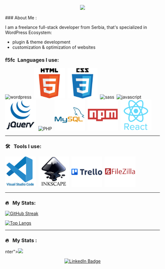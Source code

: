 <p align="center"><img src="https://media.giphy.com/media/M9gbBd9nbDrOTu1Mqx/giphy.gif" width="100"/></p>
### About Me :

I am a freelance full-stack developer from Serbia, that's specialized in WordPress Ecosystem:
- plugin & theme development
- customization & optimization of websites

### f5fc &nbsp;Languages I use:

<p>
<img src="https://github.com/devicons/devicon/blob/master/icons/wordpress/wordpress-original-wordmark.svg" title="wordpress" alt="wordpress" width="100" height="100"/>&nbsp;
<img src="https://github.com/devicons/devicon/blob/master/icons/html5/html5-original-wordmark.svg" title="HTML" alt="HTML" width="100" height="100"/>&nbsp;
<img src="https://github.com/devicons/devicon/blob/master/icons/css3/css3-original-wordmark.svg" title="CSS" alt="CSS" width="100" height="100"/>&nbsp;
<img src="https://github.com/devicons/devicon/blob/master/icons/sass/sass-original-wordmark.svg" title="sass" alt="sass" width="100" height="100"/>&nbsp;
<img src="https://github.com/devicons/devicon/blob/master/icons/javascript/javascript-original-wordmark.svg" title="javascript" alt="javascript" width="100" height="100"/>&nbsp;
<img src="https://github.com/devicons/devicon/blob/master/icons/jquery/jquery-original-wordmark.svg" title="jquery" alt="jquery" width="100" height="100"/>&nbsp;
<img src="https://github.com/devicons/devicon/blob/master/icons/php/php-original-wordmark.svg" title="PHP" alt="PHP" width="100" height="100"/>&nbsp;
<img src="https://github.com/devicons/devicon/blob/master/icons/mysql/mysql-original-wordmark.svg" title="mysql" alt="mysql" width="100" height="100"/>&nbsp;
<img src="https://github.com/devicons/devicon/blob/master/icons/npm/npm-original-wordmark.svg" title="npm" alt="npm" width="100" height="100"/>&nbsp;
<img src="https://github.com/devicons/devicon/blob/master/icons/react/react-original-wordmark.svg" title="react" alt="react" width="100" height="100"/>&nbsp;
</p>

--- 

### 🛠 &nbsp; Tools I use:

<p>
<img src="https://github.com/devicons/devicon/blob/master/icons/vscode/vscode-original-wordmark.svg" title="Visual Studio Code" alt="Visual Studio Code" width="100" height="100"/>&nbsp;
<img src="https://github.com/devicons/devicon/blob/master/icons/inkscape/inkscape-original-wordmark.svg" title="inkscape" alt="inkscape" width="100" height="100"/>&nbsp;
<img src="https://github.com/devicons/devicon/blob/master/icons/trello/trello-original-wordmark.svg" title="trello" alt="trello" width="100" height="100"/>&nbsp;
<img src="https://github.com/devicons/devicon/blob/master/icons/filezilla/filezilla-plain-wordmark.svg" title="FileZilla" alt="FileZilla" width="100" height="100"/>&nbsp;
</p>

---

### 🔥 &nbsp; My Stats:
[![GitHub Streak](http://github-readme-streak-stats.herokuapp.com?user=Imoptimal&theme=dark&background=000000)](https://git.io/streak-stats)

[![Top Langs](https://github-readme-stats.vercel.app/api/top-langs/?username=Imoptimal0&layout=compact&theme=vision-friendly-dark)](https://github.com/anuraghazra/github-readme-stats)

---

### 🔥 &nbsp; My Stats :

nter"><img src="https://media.giphy.com/media/M9gbBd9nbDrOTu1Mqx/giphy.gif" width="100"/></p>
<p align="center">
<a href="https://www.linkedin.com/in/"><img src="https://img.shields.io/badge/LinkedIn-blue?style=for-the-badge&logo=linkedin&logoColor=white" alt="LinkedIn Badge"></a>
</p>
<p align="center"><img src="https://komarev.com/ghpvc/?username=Imoptimal&style=flat-square&color=blue" alt=""></p>
